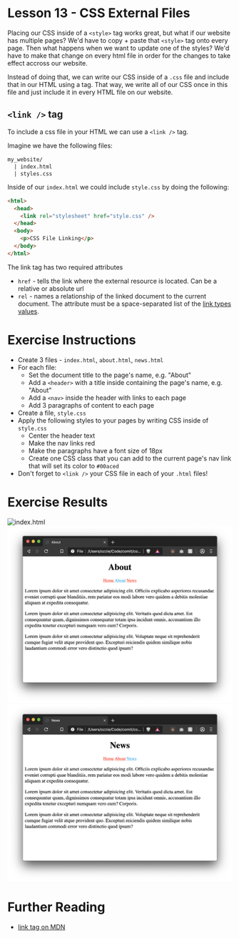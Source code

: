 # Lesson 13 - CSS External Files

Placing our CSS inside of a `<style>` tag works great, but what if our website has multiple pages? We'd have to copy + paste that `<style>` tag onto every page. Then what happens when we want to update one of the styles? We'd have to make that change on every html file in order for the changes to take effect accross our website.

Instead of doing that, we can write our CSS inside of a `.css` file and include that in our HTML using a tag. That way, we write all of our CSS once in this file and just include it in every HTML file on our website.

## `<link />` tag

To include a css file in your HTML we can use a `<link />` tag.

Imagine we have the following files:

```
my_website/
  | index.html
  | styles.css
```

Inside of our `index.html` we could include `style.css` by doing the following:

```html
<html>
  <head>
    <link rel="stylesheet" href="style.css" />
  </head>
  <body>
    <p>CSS File Linking</p>
  </body>
</html>
```

The link tag has two required attributes

- `href` - tells the link where the external resource is located. Can be a relative or absolute url
- `rel` - names a relationship of the linked document to the current document. The attribute must be a space-separated list of the [link types values](https://developer.mozilla.org/en-US/docs/Web/HTML/Link_types).

# Exercise Instructions

- Create 3 files - `index.html`, `about.html`, `news.html`
- For each file:
  - Set the document title to the page's name, e.g. "About"
  - Add a `<header>` with a title inside containing the page's name, e.g. "About"
  - Add a `<nav>` inside the header with links to each page
  - Add 3 paragraphs of content to each page
- Create a file, `style.css`
- Apply the following styles to your pages by writing CSS inside of `style.css`
  - Center the header text
  - Make the nav links red
  - Make the paragraphs have a font size of 18px
  - Create one CSS class that you can add to the current page's nav link that will set its color to `#00aced`
- Don't forget to `<link />` your CSS file in each of your `.html` files!

# Exercise Results

![index.html](index.png)
![about.html](about.png)
![news.html](news.png)

# Further Reading

- [link tag on MDN](https://developer.mozilla.org/en-US/docs/Web/HTML/Element/link)
